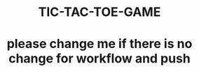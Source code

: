 <h1 align="center">TIC-TAC-TOE-GAME</h1>
<h1 align="center">please change me if there is no change for workflow and push</h1>


